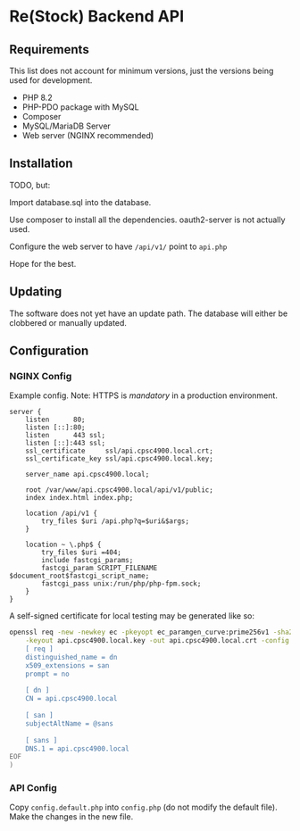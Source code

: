 # Re(Stock) Backend API

## Requirements

This list does not account for minimum versions, just the versions being used for development.

* PHP 8.2
* PHP-PDO package with MySQL
* Composer
* MySQL/MariaDB Server
* Web server (NGINX recommended)

## Installation

TODO, but:

Import database.sql into the database.

Use composer to install all the dependencies. oauth2-server is not actually used.

Configure the web server to have `/api/v1/` point to `api.php`

Hope for the best.

## Updating

The software does not yet have an update path. The database will either be clobbered or manually updated.

## Configuration

### NGINX Config

Example config. Note: HTTPS is *mandatory* in a production environment.
```nginx
server {
    listen      80;
    listen [::]:80;
    listen      443 ssl;
    listen [::]:443 ssl;
    ssl_certificate     ssl/api.cpsc4900.local.crt;
    ssl_certificate_key ssl/api.cpsc4900.local.key;

    server_name api.cpsc4900.local;

    root /var/www/api.cpsc4900.local/api/v1/public;
    index index.html index.php;

    location /api/v1 {
        try_files $uri /api.php?q=$uri&$args;
    }

    location ~ \.php$ {
        try_files $uri =404;
        include fastcgi_params;
        fastcgi_param SCRIPT_FILENAME $document_root$fastcgi_script_name;
        fastcgi_pass unix:/run/php/php-fpm.sock;
    }
}
```

A self-signed certificate for local testing may be generated like so:
```bash
openssl req -new -newkey ec -pkeyopt ec_paramgen_curve:prime256v1 -sha256 -days 3650 -nodes -x509 \
    -keyout api.cpsc4900.local.key -out api.cpsc4900.local.crt -config <(cat <<-EOF
    [ req ]
    distinguished_name = dn
    x509_extensions = san
    prompt = no
    
    [ dn ]
    CN = api.cpsc4900.local
    
    [ san ]
    subjectAltName = @sans
    
    [ sans ]
    DNS.1 = api.cpsc4900.local
EOF
)
```

### API Config

Copy `config.default.php` into `config.php` (do not modify the default file). Make the changes in the new file.

